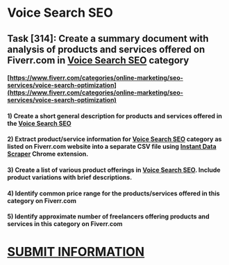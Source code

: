 # Voice Search SEO
## Task [314]: Create a summary document with analysis of products and services offered on Fiverr.com in [Voice Search SEO](https://www.fiverr.com/categories/online-marketing/seo-services/voice-search-optimization) category
#### [https://www.fiverr.com/categories/online-marketing/seo-services/voice-search-optimization](https://www.fiverr.com/categories/online-marketing/seo-services/voice-search-optimization)
#### 1) Create a short general description for products and services offered in the [Voice Search SEO](https://www.fiverr.com/categories/online-marketing/seo-services/voice-search-optimization)
#### 2) Extract product/service information for [Voice Search SEO](https://www.fiverr.com/categories/online-marketing/seo-services/voice-search-optimization) category as listed on Fiverr.com website into a separate CSV file using [Instant Data Scraper](https://chrome.google.com/webstore/detail/instant-data-scraper/ofaokhiedipichpaobibbnahnkdoiiah) Chrome extension.
#### 3) Create a list of various product offerings in [Voice Search SEO](https://www.fiverr.com/categories/online-marketing/seo-services/voice-search-optimization). Include product variations with brief descriptions.
#### 4) Identify common price range for the products/services offered in this category on Fiverr.com
#### 5) Identify approximate number of freelancers offering products and services in this category on Fiverr.com

# [SUBMIT INFORMATION](https://forms.office.com/r/8AEKjkLxKG)
